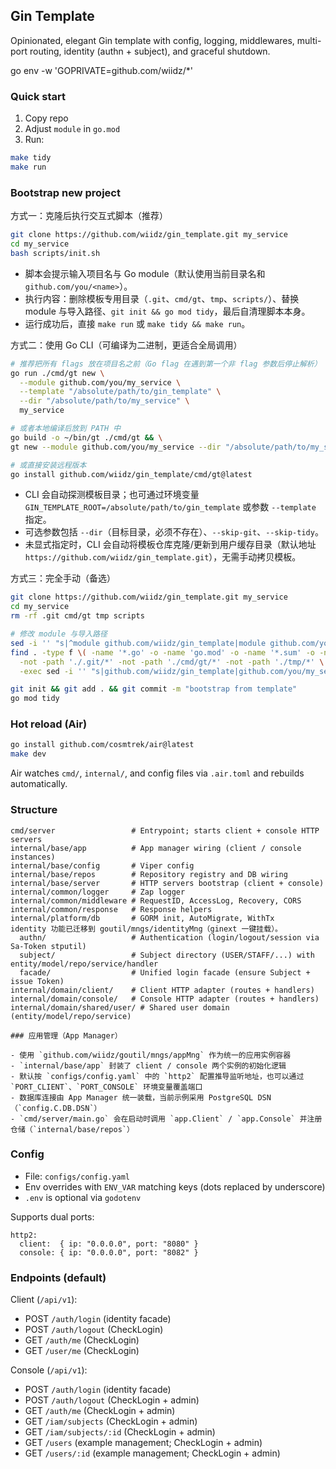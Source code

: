 ## Gin Template

Opinionated, elegant Gin template with config, logging, middlewares, multi-port routing, identity (authn + subject), and graceful shutdown.

go env -w 'GOPRIVATE=github.com/wiidz/*'

### Quick start

1. Copy repo
2. Adjust `module` in `go.mod`
3. Run:

```bash
make tidy
make run
```

### Bootstrap new project

方式一：克隆后执行交互式脚本（推荐）

```bash
git clone https://github.com/wiidz/gin_template.git my_service
cd my_service
bash scripts/init.sh
```

- 脚本会提示输入项目名与 Go module（默认使用当前目录名和 `github.com/you/<name>`）。
- 执行内容：删除模板专用目录（`.git`、`cmd/gt`、`tmp`、`scripts/`）、替换 module 与导入路径、`git init && go mod tidy`，最后自清理脚本本身。
- 运行成功后，直接 `make run` 或 `make tidy && make run`。

方式二：使用 Go CLI（可编译为二进制，更适合全局调用）

```bash
# 推荐把所有 flags 放在项目名之前（Go flag 在遇到第一个非 flag 参数后停止解析）
go run ./cmd/gt new \
  --module github.com/you/my_service \
  --template "/absolute/path/to/gin_template" \
  --dir "/absolute/path/to/my_service" \
  my_service

# 或者本地编译后放到 PATH 中
go build -o ~/bin/gt ./cmd/gt && \
gt new --module github.com/you/my_service --dir "/absolute/path/to/my_service" my_service

# 或直接安装远程版本
go install github.com/wiidz/gin_template/cmd/gt@latest
```

- CLI 会自动探测模板目录；也可通过环境变量 `GIN_TEMPLATE_ROOT=/absolute/path/to/gin_template` 或参数 `--template` 指定。
- 可选参数包括 `--dir`（目标目录，必须不存在）、`--skip-git`、`--skip-tidy`。
- 未显式指定时，CLI 会自动将模板仓库克隆/更新到用户缓存目录（默认地址 `https://github.com/wiidz/gin_template.git`），无需手动拷贝模板。

方式三：完全手动（备选）

```bash
git clone https://github.com/wiidz/gin_template.git my_service
cd my_service
rm -rf .git cmd/gt tmp scripts

# 修改 module 与导入路径
sed -i '' "s|^module github.com/wiidz/gin_template|module github.com/you/my_service|" go.mod
find . -type f \( -name '*.go' -o -name 'go.mod' -o -name '*.sum' -o -name '*.yaml' -o -name '*.toml' -o -name 'Makefile' \) \
  -not -path './.git/*' -not -path './cmd/gt/*' -not -path './tmp/*' \
  -exec sed -i '' "s|github.com/wiidz/gin_template|github.com/you/my_service|g" {} +

git init && git add . && git commit -m "bootstrap from template"
go mod tidy
```

### Hot reload (Air)

```bash
go install github.com/cosmtrek/air@latest
make dev
```

Air watches `cmd/`, `internal/`, and config files via `.air.toml` and rebuilds automatically.

### Structure

```
cmd/server                 # Entrypoint; starts client + console HTTP servers
internal/base/app          # App manager wiring (client / console instances)
internal/base/config       # Viper config
internal/base/repos        # Repository registry and DB wiring
internal/base/server       # HTTP servers bootstrap (client + console)
internal/common/logger     # Zap logger
internal/common/middleware # RequestID, AccessLog, Recovery, CORS
internal/common/response   # Response helpers
internal/platform/db       # GORM init, AutoMigrate, WithTx
identity 功能已迁移到 goutil/mngs/identityMng（ginext 一键挂载）。
  authn/                   # Authentication (login/logout/session via Sa-Token stputil)
  subject/                 # Subject directory (USER/STAFF/...) with entity/model/repo/service/handler
  facade/                  # Unified login facade (ensure Subject + issue Token)
internal/domain/client/    # Client HTTP adapter (routes + handlers)
internal/domain/console/   # Console HTTP adapter (routes + handlers)
internal/domain/shared/user/ # Shared user domain (entity/model/repo/service)

### 应用管理（App Manager）

- 使用 `github.com/wiidz/goutil/mngs/appMng` 作为统一的应用实例容器
- `internal/base/app` 封装了 client / console 两个实例的初始化逻辑
- 默认按 `configs/config.yaml` 中的 `http2` 配置推导监听地址，也可以通过 `PORT_CLIENT`、`PORT_CONSOLE` 环境变量覆盖端口
- 数据库连接由 App Manager 统一装载，当前示例采用 PostgreSQL DSN（`config.C.DB.DSN`）
- `cmd/server/main.go` 会在启动时调用 `app.Client` / `app.Console` 并注册仓储（`internal/base/repos`）
```

### Config

- File: `configs/config.yaml`
- Env overrides with `ENV_VAR` matching keys (dots replaced by underscore)
- `.env` is optional via `godotenv`

Supports dual ports:

```
http2:
  client:  { ip: "0.0.0.0", port: "8080" }
  console: { ip: "0.0.0.0", port: "8082" }
```

### Endpoints (default)

Client (`/api/v1`):
- POST `/auth/login`               (identity facade)
- POST `/auth/logout`              (CheckLogin)
- GET  `/auth/me`                  (CheckLogin)
- GET  `/user/me`                  (CheckLogin)

Console (`/api/v1`):
- POST `/auth/login`               (identity facade)
- POST `/auth/logout`              (CheckLogin + admin)
- GET  `/auth/me`                  (CheckLogin + admin)
- GET  `/iam/subjects`             (CheckLogin + admin)
- GET  `/iam/subjects/:id`         (CheckLogin + admin)
- GET  `/users`                    (example management; CheckLogin + admin)
- GET  `/users/:id`                (example management; CheckLogin + admin)
```


